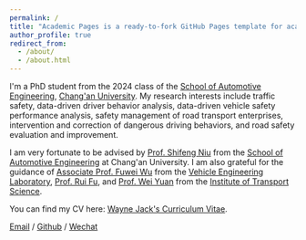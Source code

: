 ```yaml
---
permalink: /
title: "Academic Pages is a ready-to-fork GitHub Pages template for academic personal websites"
author_profile: true
redirect_from: 
  - /about/
  - /about.html
---
```


I'm a PhD student from the 2024 class of the [School of Automotive Engineering](https://qiche.chd.edu.cn/), [Chang'an University](https://www.chd.edu.cn/). My research interests include traffic safety, data-driven driver behavior analysis, data-driven vehicle safety performance analysis, safety management of road transport enterprises, intervention and correction of dangerous driving behaviors, and road safety evaluation and improvement.

I am very fortunate to be advised by [Prof. Shifeng Niu](https://js.chd.edu.cn/qcxy/nsf/list.htm) from the [School of Automotive Engineering](https://qiche.chd.edu.cn/) at Chang'an University. I am also grateful for the guidance of [Associate Prof. Fuwei Wu](https://js.chd.edu.cn/qcxy/wfw/list.htm) from the [Vehicle Engineering Laboratory](https://qiche.chd.edu.cn/2020/1208/c8510a173426/page.htm), [Prof. Rui Fu](https://js.chd.edu.cn/qcxy/fr/list.htm), and [Prof. Wei Yuan](https://js.chd.edu.cn/qcxy/yw/list.htm) from the [Institute of Transport Science](https://qiche.chd.edu.cn/2020/1208/c8307a173415/page.htm).

You can find my CV here: [Wayne Jack's Curriculum Vitae](../assets/章鱼哥简历.pdf).

[Email](mailto:2250768721@qq.com) / [Github](https://github.com/J-Wayne) / [Wechat](../images/wechat.jpg)
